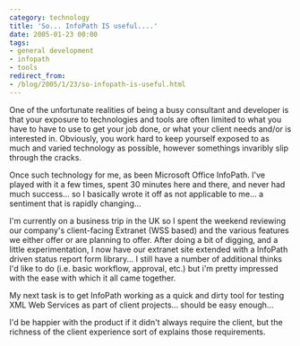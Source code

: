 ```yaml
---
category: technology
title: 'So... InfoPath IS useful....'
date: 2005-01-23 00:00
tags:
- general development
- infopath
- tools
redirect_from:
- /blog/2005/1/23/so-infopath-is-useful.html
---
```

One of the unfortunate realities of being a busy consultant and developer is that your exposure to technologies and tools are often limited to what you have to have to use to get your job done, or what your client needs and/or is interested in.  Obviously, you work hard to keep yourself exposed to as much and varied technology as possible, however somethings invaribly slip through the cracks.

Once such technology for me, as been Microsoft Office InfoPath.  I've played with it a few times, spent 30 minutes here and there, and never had much success... so I basically wrote it off as not applicable to me... a sentiment that is rapidly changing...

I'm currently on a business trip in the UK so I spent the weekend reviewing our company's client-facing Extranet (WSS based) and the various features we either offer or are planning to offer.  After doing a bit of digging, and a little experimentation, I now have our extranet site extended with a InfoPath driven status report form library... I still have a number of additional thinks I'd like to do (i.e. basic workflow, approval, etc.) but i'm pretty impressed with the ease with which it all came together. 

My next task is to get InfoPath working as a quick and dirty tool for testing XML Web Services as part of client projects... should be easy enough...

I'd be happier with the product if it didn't always require the client, but the richness of the client experience sort of explains those requirements.
